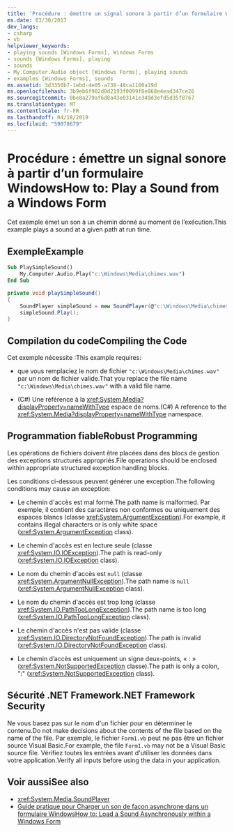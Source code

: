 ```yaml
---
title: 'Procédure : émettre un signal sonore à partir d’un formulaire Windows'
ms.date: 03/30/2017
dev_langs:
- csharp
- vb
helpviewer_keywords:
- playing sounds [Windows Forms], Windows Forms
- sounds [Windows Forms], playing
- sounds
- My.Computer.Audio object [Windows Forms], playing sounds
- examples [Windows Forms], sounds
ms.assetid: 3d3350b7-1ebd-4e05-a738-48ca1160a19d
ms.openlocfilehash: 3b9eb6f902d0d2193f0099f8e868e4ead347ce26
ms.sourcegitcommit: 0be8a279af6d8a43e03141e349d3efd5d35f8767
ms.translationtype: MT
ms.contentlocale: fr-FR
ms.lasthandoff: 04/18/2019
ms.locfileid: "59078679"
---
```

# <a name="how-to-play-a-sound-from-a-windows-form"></a><span data-ttu-id="15ca3-102">Procédure : émettre un signal sonore à partir d’un formulaire Windows</span><span class="sxs-lookup"><span data-stu-id="15ca3-102">How to: Play a Sound from a Windows Form</span></span>
<span data-ttu-id="15ca3-103">Cet exemple émet un son à un chemin donné au moment de l’exécution.</span><span class="sxs-lookup"><span data-stu-id="15ca3-103">This example plays a sound at a given path at run time.</span></span>  
  
## <a name="example"></a><span data-ttu-id="15ca3-104">Exemple</span><span class="sxs-lookup"><span data-stu-id="15ca3-104">Example</span></span>  
  
```vb  
Sub PlaySimpleSound()  
    My.Computer.Audio.Play("c:\Windows\Media\chimes.wav")  
End Sub  
```  
  
```csharp  
private void playSimpleSound()  
{  
    SoundPlayer simpleSound = new SoundPlayer(@"c:\Windows\Media\chimes.wav");  
    simpleSound.Play();  
}  
```  
  
## <a name="compiling-the-code"></a><span data-ttu-id="15ca3-105">Compilation du code</span><span class="sxs-lookup"><span data-stu-id="15ca3-105">Compiling the Code</span></span>  
 <span data-ttu-id="15ca3-106">Cet exemple nécessite :</span><span class="sxs-lookup"><span data-stu-id="15ca3-106">This example requires:</span></span>  
  
-   <span data-ttu-id="15ca3-107">que vous remplaciez le nom de fichier `"c:\Windows\Media\chimes.wav"` par un nom de fichier valide.</span><span class="sxs-lookup"><span data-stu-id="15ca3-107">That you replace the file name `"c:\Windows\Media\chimes.wav"` with a valid file name.</span></span>  
  
-   <span data-ttu-id="15ca3-108">(C#) Une référence à la <xref:System.Media?displayProperty=nameWithType> espace de noms.</span><span class="sxs-lookup"><span data-stu-id="15ca3-108">(C#) A reference to the <xref:System.Media?displayProperty=nameWithType> namespace.</span></span>  
  
## <a name="robust-programming"></a><span data-ttu-id="15ca3-109">Programmation fiable</span><span class="sxs-lookup"><span data-stu-id="15ca3-109">Robust Programming</span></span>  
 <span data-ttu-id="15ca3-110">Les opérations de fichiers doivent être placées dans des blocs de gestion des exceptions structurés appropriés.</span><span class="sxs-lookup"><span data-stu-id="15ca3-110">File operations should be enclosed within appropriate structured exception handling blocks.</span></span>  
  
 <span data-ttu-id="15ca3-111">Les conditions ci-dessous peuvent générer une exception.</span><span class="sxs-lookup"><span data-stu-id="15ca3-111">The following conditions may cause an exception:</span></span>  
  
-   <span data-ttu-id="15ca3-112">Le chemin d'accès est mal formé.</span><span class="sxs-lookup"><span data-stu-id="15ca3-112">The path name is malformed.</span></span> <span data-ttu-id="15ca3-113">Par exemple, il contient des caractères non conformes ou uniquement des espaces blancs (classe <xref:System.ArgumentException>).</span><span class="sxs-lookup"><span data-stu-id="15ca3-113">For example, it contains illegal characters or is only white space (<xref:System.ArgumentException> class).</span></span>  
  
-   <span data-ttu-id="15ca3-114">Le chemin d'accès est en lecture seule (classe <xref:System.IO.IOException>).</span><span class="sxs-lookup"><span data-stu-id="15ca3-114">The path is read-only (<xref:System.IO.IOException> class).</span></span>  
  
-   <span data-ttu-id="15ca3-115">Le nom du chemin d'accès est `null` (classe <xref:System.ArgumentNullException>).</span><span class="sxs-lookup"><span data-stu-id="15ca3-115">The path name is `null` (<xref:System.ArgumentNullException> class).</span></span>  
  
-   <span data-ttu-id="15ca3-116">Le nom du chemin d'accès est trop long (classe <xref:System.IO.PathTooLongException>).</span><span class="sxs-lookup"><span data-stu-id="15ca3-116">The path name is too long (<xref:System.IO.PathTooLongException> class).</span></span>  
  
-   <span data-ttu-id="15ca3-117">Le chemin d'accès n'est pas valide (classe <xref:System.IO.DirectoryNotFoundException>).</span><span class="sxs-lookup"><span data-stu-id="15ca3-117">The path is invalid (<xref:System.IO.DirectoryNotFoundException> class).</span></span>  
  
-   <span data-ttu-id="15ca3-118">Le chemin d’accès est uniquement un signe deux-points, « : » (<xref:System.NotSupportedException> classe).</span><span class="sxs-lookup"><span data-stu-id="15ca3-118">The path is only a colon, ":" (<xref:System.NotSupportedException> class).</span></span>  
  
## <a name="net-framework-security"></a><span data-ttu-id="15ca3-119">Sécurité .NET Framework</span><span class="sxs-lookup"><span data-stu-id="15ca3-119">.NET Framework Security</span></span>  
 <span data-ttu-id="15ca3-120">Ne vous basez pas sur le nom d'un fichier pour en déterminer le contenu.</span><span class="sxs-lookup"><span data-stu-id="15ca3-120">Do not make decisions about the contents of the file based on the name of the file.</span></span> <span data-ttu-id="15ca3-121">Par exemple, le fichier `Form1.vb` peut ne pas être un fichier source Visual Basic.</span><span class="sxs-lookup"><span data-stu-id="15ca3-121">For example, the file `Form1.vb` may not be a Visual Basic source file.</span></span> <span data-ttu-id="15ca3-122">Vérifiez toutes les entrées avant d'utiliser les données dans votre application.</span><span class="sxs-lookup"><span data-stu-id="15ca3-122">Verify all inputs before using the data in your application.</span></span>  
  
## <a name="see-also"></a><span data-ttu-id="15ca3-123">Voir aussi</span><span class="sxs-lookup"><span data-stu-id="15ca3-123">See also</span></span>

- <xref:System.Media.SoundPlayer>
- [<span data-ttu-id="15ca3-124">Guide pratique pour Charger un son de façon asynchrone dans un formulaire Windows</span><span class="sxs-lookup"><span data-stu-id="15ca3-124">How to: Load a Sound Asynchronously within a Windows Form</span></span>](how-to-load-a-sound-asynchronously-within-a-windows-form.md)

